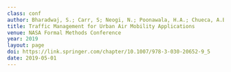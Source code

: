 ```yaml
---
class: conf
author: Bharadwaj, S.; Carr, S; Neogi, N.; Poonawala, H.A.; Chueca, A.B.; Topcu, U.
title: Traffic Management for Urban Air Mobility Applications
venue: NASA Formal Methods Conference
year: 2019
layout: page
doi: https://link.springer.com/chapter/10.1007/978-3-030-20652-9_5
date: 2019-05-01
---
```

